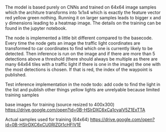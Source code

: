 
The model is based purely on CNNs and trained on 64x64 image samples which the architure transforms into 1x1x4 which is exactly the feature vector red yellow green nothing. Running it on larger samples leads to bigger x and y dimensions leading to a heatmap image. The details on the training can be found in the jupyter notebook.

The node is implemented a little bit different compared to the basecode. Every time the node gets an image the traffic light coordinates are transformed to car coordinates to find which one is currently likely to be detected. Then inference is run on the image and if there are more than 5 detections above a threshold (there should always be multiple as there are many 64x64 tiles with a traffic light if there is one in the image) the one with the most detections is chosen. If that is red, the index of the waypoint is published.

Test inference implementation in the node todo: add code to find the light in the list and publish
other things
yellow lights are unrelyable because limited training samples

base images for training (source resized to 400x300)
https://drive.google.com/open?id=0B-HSlrDXC6xCa1cyalV5Z1ExTTA

Actual samples used for training (64x64)
https://drive.google.com/open?id=0B-HSlrDXC6xCU0RIZGt1cHFIV1E
